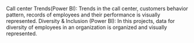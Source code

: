 Call center Trends(Power BI): Trends in the call center, customers behavior pattern, records of employees and their performance is visually represented.
Diversity & Inclusion (Power BI): In this projects, data for diversity of employees in an organization is organized and visually represented.
